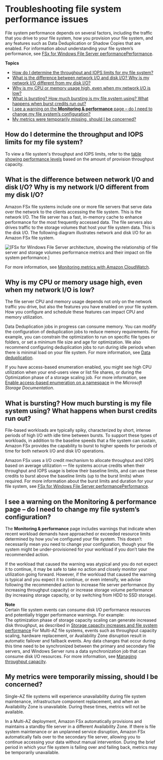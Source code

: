 # Troubleshooting file system performance issues<a name="performance-troubleshooting"></a>

File system performance depends on several factors, including the traffic that you drive to your file system, how you provision your file system, and any features such as Data Deduplication or Shadow Copies that are enabled\. For information about understanding your file system’s performance, see [FSx for Windows File Server performancePerformance](performance.md)\.

**Topics**
+ [How do I determine the throughput and IOPS limits for my file system?](#perf-throughput-IOPS-limits)
+ [What is the difference between network I/O and disk I/O? Why is my network I/O different from my disk I/O?](#perf-whatis-networkio-diskio)
+ [Why is my CPU or memory usage high, even when my network I/O is low?](#why-cpu-mem-high)
+ [What is bursting? How much bursting is my file system using? What happens when burst credits run out?](#what-is-bursting)
+ [I see a warning on the **Monitoring & performance** page – do I need to change my file system’s configuration?](#warnings)
+ [My metrics were temporarily missing, should I be concerned?](#missing-metrics)

## How do I determine the throughput and IOPS limits for my file system?<a name="perf-throughput-IOPS-limits"></a>

To view a file system's throughput and IOPS limits, refer to the [table showing performance levels](performance.md#performance-table) based on the amount of provision throughput capacity\.

## What is the difference between network I/O and disk I/O? Why is my network I/O different from my disk I/O?<a name="perf-whatis-networkio-diskio"></a>

Amazon FSx file systems include one or more file servers that serve data over the network to the clients accessing the file system\. This is the network I/O\. The file server has a fast, in\-memory cache to enhance performance for the most frequently accessed data\. The file servers also drives traffic to the storage volumes that host your file system data\. This is the disk I/O\. The following diagram illustrates network and disk I/O for an Amazon FSx file system\.

![\[FSx for Windows File Server architecture, showing the relationship of file server and storage volumes performance metrics and their impact on file system performance.\]](http://docs.aws.amazon.com/fsx/latest/WindowsGuide/images/metrics-overview-FSxW.png)

For more information, see [Monitoring metrics with Amazon CloudWatch](monitoring-cloudwatch.md)\.

## Why is my CPU or memory usage high, even when my network I/O is low?<a name="why-cpu-mem-high"></a>

The file server CPU and memory usage depends not only on the network traffic you drive, but also the features you have enabled on your file system\. How you configure and schedule these features can impact CPU and memory utilization\.

Data Deduplication jobs in progress can consume memory\. You can modify the configuration of deduplication jobs to reduce memory requirements\. For example, you can constrain the optimization to run on specific file types or folders, or set a minimum file size and age for optimization\. We also recommend configuring deduplication jobs to run during idle periods when there is minimal load on your file system\. For more information, see [Data deduplication](using-data-dedup.md)\.

If you have access\-based enumeration enabled, you might see high CPU utilization when your end\-users view or list file shares, or during the Optimization phase of a storage scaling job\. For more information, see [ Enable access\-based enumeration on a namespace](https://docs.microsoft.com/en-us/windows-server/storage/dfs-namespaces/enable-access-based-enumeration-on-a-namespace) in the *Microsoft Storage Documentation*\.

## What is bursting? How much bursting is my file system using? What happens when burst credits run out?<a name="what-is-bursting"></a>

File\-based workloads are typically spiky, characterized by short, intense periods of high I/O with idle time between bursts\. To support these types of workloads, in addition to the baseline speeds that a file system can sustain, Amazon FSx provides the capability to burst to higher speeds for periods of time for both network I/O and disk I/O operations\.

Amazon FSx uses a I/O credit mechanism to allocate throughput and IOPS based on average utilization — file systems accrue credits when their throughput and IOPS usage is below their baseline limits, and can use these credits to burst above the baseline limits \(up to the burst limits\) when required\. For more information about the burst limits and duration for your file system, see [FSx for Windows File Server performancePerformance](performance.md)\.

## I see a warning on the **Monitoring & performance** page – do I need to change my file system’s configuration?<a name="warnings"></a>

The **Monitoring & performance** page includes warnings that indicate when recent workload demands have approached or exceeded resource limits determined by how you’ve configured your file system\. This doesn’t necessarily mean you need to change your configuration, though your file system might be under\-provisioned for your workload if you don’t take the recommended action\.

If the workload that caused the warning was atypical and you do not expect it to continue, it may be safe to take no action and closely monitor your utilization going forward\. However, if the workload that caused the warning is typical and you expect it to continue, or even intensify, we advise following the recommended action to increase file server performance \(by increasing throughput capacity\) or increase storage volume performance \(by increasing storage capacity, or by switching from HDD to SSD storage\)\.

**Note**  
Certain file system events can consume disk I/O performance resources and potentially trigger performance warnings\. For example:  
The optimization phase of storage capacity scaling can generate increased disk throughput, as described in [Storage capacity increases and file system performance](managing-storage-capacity.md#storage-capacity-increase-and-performance)
For Multi\-AZ file systems, events such as throughput capacity scaling, hardware replacement, or Availability Zone disruption result in automatic failover and failback events\. Any data changes that occur during this time need to be synchronized between the primary and secondary file servers, and Windows Server runs a data synchronization job that can consume disk I/O resources\. For more information, see [Managing throughput capacity](managing-throughput-capacity.md)\.

## My metrics were temporarily missing, should I be concerned?<a name="missing-metrics"></a>

Single\-AZ file systems will experience unavailability during file system maintenance, infrastructure component replacement, and when an Availability Zone is unavailable\. During these times, metrics will not be available\.

In a Multi\-AZ deployment, Amazon FSx automatically provisions and maintains a standby file server in a different Availability Zone\. If there is file system maintenance or an unplanned service disruption, Amazon FSx automatically fails over to the secondary file server, allowing you to continue accessing your data without manual intervention\. During the brief period in which your file system is failing over and failing back, metrics may be temporarily unavailable\.
